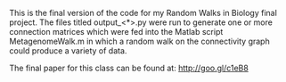This is the final version of the code for my Random Walks in Biology final project.  The files titled output_<*>.py were run to generate one or more connection matrices which were fed into the Matlab script MetagenomeWalk.m in which a random walk on the connectivity graph could produce a variety of data.

The final paper for this class can be found at: http://goo.gl/c1eB8